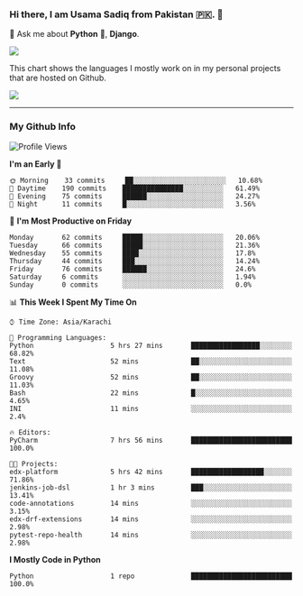### Hi there, I am Usama Sadiq from Pakistan 🇵🇰. 👋

💬 Ask me about **Python** 🐍, **Django**. <!-- , Testing, Docker, Jenkins Automation, -->

<!--  
🗣 I love to talk about
  - Automating day-to-day stuff using Python
  - **Urdu Literature** 📚, **Anime** 💻, **Manga** 📜, **Light Novels** 📜, **Comics** 📱.  
-->

<img align="center" src="https://github-readme-stats.vercel.app/api?username=UsamaSadiq&custom_title=My Stats&show_icons=true&theme=dark&count_private=true&include_all_commits=true" />

This chart shows the languages I mostly work on in my personal projects that are hosted on Github.

<img align="center" src="https://github-readme-stats.vercel.app/api/top-langs/?username=UsamaSadiq&langs_count=10&layout=compact" />

--- 
### My Github Info
<!--START_SECTION:waka-->
![Profile Views](http://img.shields.io/badge/Profile%20Views-0-blue)

**I'm an Early 🐤** 

```text
🌞 Morning    33 commits     ██░░░░░░░░░░░░░░░░░░░░░░░   10.68% 
🌆 Daytime    190 commits    ███████████████░░░░░░░░░░   61.49% 
🌃 Evening    75 commits     ██████░░░░░░░░░░░░░░░░░░░   24.27% 
🌙 Night      11 commits     █░░░░░░░░░░░░░░░░░░░░░░░░   3.56%

```
📅 **I'm Most Productive on Friday** 

```text
Monday       62 commits     █████░░░░░░░░░░░░░░░░░░░░   20.06% 
Tuesday      66 commits     █████░░░░░░░░░░░░░░░░░░░░   21.36% 
Wednesday    55 commits     ████░░░░░░░░░░░░░░░░░░░░░   17.8% 
Thursday     44 commits     ███░░░░░░░░░░░░░░░░░░░░░░   14.24% 
Friday       76 commits     ██████░░░░░░░░░░░░░░░░░░░   24.6% 
Saturday     6 commits      ░░░░░░░░░░░░░░░░░░░░░░░░░   1.94% 
Sunday       0 commits      ░░░░░░░░░░░░░░░░░░░░░░░░░   0.0%

```


📊 **This Week I Spent My Time On** 

```text
⌚︎ Time Zone: Asia/Karachi

💬 Programming Languages: 
Python                   5 hrs 27 mins       █████████████████░░░░░░░░   68.82% 
Text                     52 mins             ██░░░░░░░░░░░░░░░░░░░░░░░   11.08% 
Groovy                   52 mins             ██░░░░░░░░░░░░░░░░░░░░░░░   11.03% 
Bash                     22 mins             █░░░░░░░░░░░░░░░░░░░░░░░░   4.65% 
INI                      11 mins             ░░░░░░░░░░░░░░░░░░░░░░░░░   2.4%

🔥 Editors: 
PyCharm                  7 hrs 56 mins       █████████████████████████   100.0%

🐱‍💻 Projects: 
edx-platform             5 hrs 42 mins       ██████████████████░░░░░░░   71.86% 
jenkins-job-dsl          1 hr 3 mins         ███░░░░░░░░░░░░░░░░░░░░░░   13.41% 
code-annotations         14 mins             ░░░░░░░░░░░░░░░░░░░░░░░░░   3.15% 
edx-drf-extensions       14 mins             ░░░░░░░░░░░░░░░░░░░░░░░░░   2.98% 
pytest-repo-health       14 mins             ░░░░░░░░░░░░░░░░░░░░░░░░░   2.98%

```

**I Mostly Code in Python** 

```text
Python                   1 repo              █████████████████████████   100.0%

```



<!--END_SECTION:waka-->
<!--
**UsamaSadiq/UsamaSadiq** is a ✨ _special_ ✨ repository because its `README.md` (this file) appears on your GitHub profile.

Here are some ideas to get you started:

- 🔭 I’m currently working on ...
- 🌱 I’m currently learning ...
- 👯 I’m looking to collaborate on ...
- 🤔 I’m looking for help with ...
- 📫 How to reach me: ...
- 😄 Pronouns: ...
- ⚡ Fun fact: ...
-->
